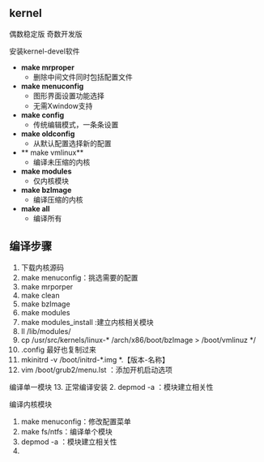 ## kernel
偶数稳定版
奇数开发版

安装kernel-devel软件

- **make mrproper**
	- 删除中间文件同时包括配置文件
- **make menuconfig**
	- 图形界面设置功能选择
	- 无需Xwindow支持
- **make config**
	- 传统编辑模式，一条条设置
- **make oldconfig**
	- 从默认配置选择新的配置
- ** make vmlinux**
	- 编译未压缩的内核
- **make modules**
	- 仅内核模块
- **make bzImage**
	- 编译压缩的内核
- **make all**
	- 编译所有

## 编译步骤
1. 下载内核源码
2. make menuconfig：挑选需要的配置
3. make mrporper
4. make clean
5. make bzImage
6. make modules
7. make modules_install :建立内核相关模块
8. ll /lib/modules/
9. cp /usr/src/kernels/linux-* /arch/x86/boot/bzImage > /boot/vmlinuz */
10. .config 最好也复制过来
11. mkinitrd -v /boot/initrd-*.img  *.【版本-名称】
12. vim /boot/grub2/menu.lst ：添加开机启动选项

编译单一模块
13. 正常编译安装
2. depmod -a ：模块建立相关性
 
编译内核模块
 1. make menuconfig：修改配置菜单
15. make fs/ntfs：编译单个模块
16. depmod -a ：模块建立相关性
17. 
<!--stackedit_data:
eyJoaXN0b3J5IjpbLTQ1NzI4ODg1MywtMTQ1NTA5NDkwNyw2NT
I2NTgzODksMjA1Nzk3MDkzOSw1MTYzNTk1ODMsNzQ4MDk0MTY5
XX0=
-->